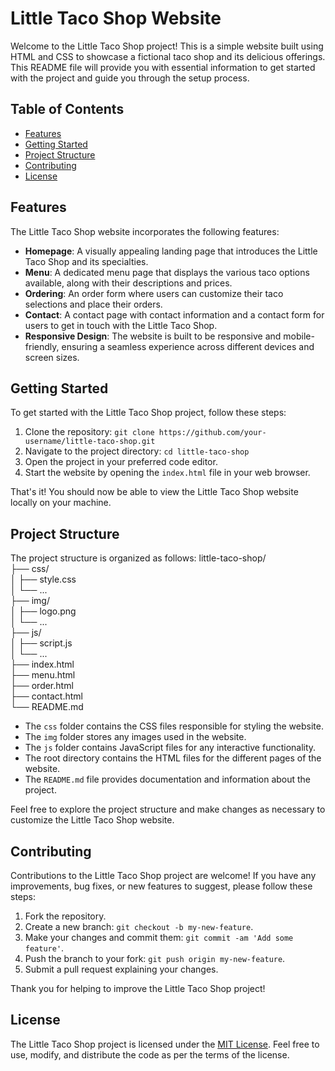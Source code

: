 # Little Taco Shop Website

Welcome to the Little Taco Shop project! This is a simple website built using HTML and CSS to showcase a fictional taco shop and its delicious offerings. This README file will provide you with essential information to get started with the project and guide you through the setup process.

## Table of Contents
- [Features](#features)
- [Getting Started](#getting-started)
- [Project Structure](#project-structure)
- [Contributing](#contributing)
- [License](#license)

## Features
The Little Taco Shop website incorporates the following features:

- **Homepage**: A visually appealing landing page that introduces the Little Taco Shop and its specialties.
- **Menu**: A dedicated menu page that displays the various taco options available, along with their descriptions and prices.
- **Ordering**: An order form where users can customize their taco selections and place their orders.
- **Contact**: A contact page with contact information and a contact form for users to get in touch with the Little Taco Shop.
- **Responsive Design**: The website is built to be responsive and mobile-friendly, ensuring a seamless experience across different devices and screen sizes.

## Getting Started
To get started with the Little Taco Shop project, follow these steps:

1. Clone the repository: `git clone https://github.com/your-username/little-taco-shop.git`
2. Navigate to the project directory: `cd little-taco-shop`
3. Open the project in your preferred code editor.
4. Start the website by opening the `index.html` file in your web browser.

That's it! You should now be able to view the Little Taco Shop website locally on your machine.

## Project Structure
The project structure is organized as follows:
little-taco-shop/  
├── css/  
│   ├── style.css  
│   └── ...  
├── img/  
│   ├── logo.png  
│   └── ...  
├── js/  
│   ├── script.js  
│   └── ...  
├── index.html  
├── menu.html  
├── order.html  
├── contact.html  
└── README.md  



- The `css` folder contains the CSS files responsible for styling the website.
- The `img` folder stores any images used in the website.
- The `js` folder contains JavaScript files for any interactive functionality.
- The root directory contains the HTML files for the different pages of the website.
- The `README.md` file provides documentation and information about the project.

Feel free to explore the project structure and make changes as necessary to customize the Little Taco Shop website.

## Contributing
Contributions to the Little Taco Shop project are welcome! If you have any improvements, bug fixes, or new features to suggest, please follow these steps:

1. Fork the repository.
2. Create a new branch: `git checkout -b my-new-feature`.
3. Make your changes and commit them: `git commit -am 'Add some feature'`.
4. Push the branch to your fork: `git push origin my-new-feature`.
5. Submit a pull request explaining your changes.

Thank you for helping to improve the Little Taco Shop project!

## License
The Little Taco Shop project is licensed under the [MIT License](https://opensource.org/licenses/MIT). Feel free to use, modify, and distribute the code as per the terms of the license.



